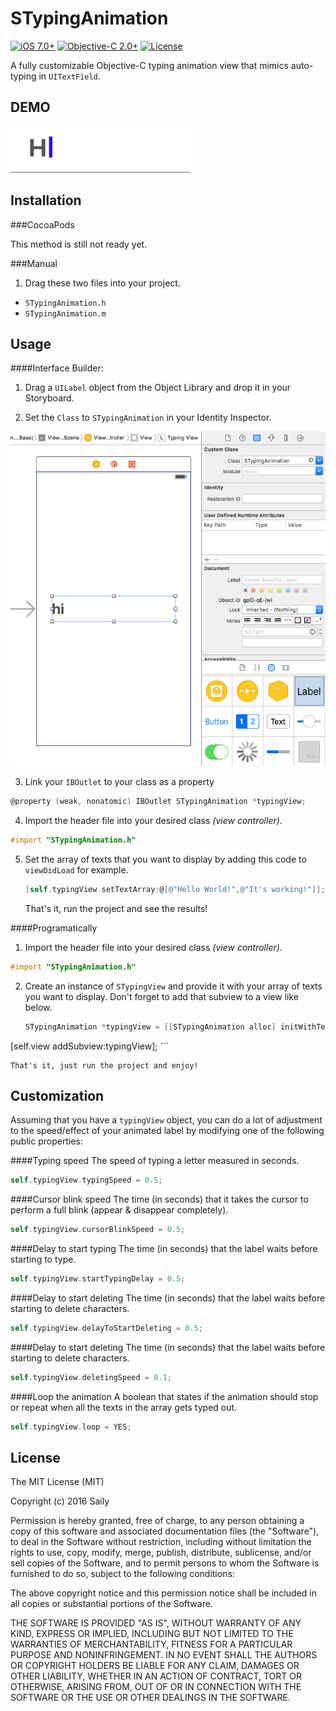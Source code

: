 STypingAnimation
===============

[![iOS 7.0+](https://img.shields.io/badge/ios-7.0+-green.svg?style=flat)](https://developer.apple.com/ios/)
[![Objective-C 2.0+](https://img.shields.io/badge/objective--c-2.0+-red.svg?style=flat)](https://developer.apple.com/reference/objectivec)
[![License](https://img.shields.io/badge/license-MIT-blue.svg)](https://github.com/azurechen/ACTabScrollView/blob/master/LICENSE.md)

A fully customizable Objective-C typing animation view that mimics auto-typing in `UITextField`.

DEMO
----

<img src="./Screenshots/typing-sample.gif" width = "288" alt="Demo" />


Installation
------------

###CocoaPods

This method is still not ready yet.

###Manual

1. Drag these two files into your project.

  * `STypingAnimation.h`
  * `STypingAnimation.m`

Usage
------------

####Interface Builder:
  
1. Drag a `UILabel` object from the Object Library and drop it in your Storyboard.

2. Set the `Class` to `STypingAnimation` in your Identity Inspector.

  <img src="./Screenshots/usage.png" width = "800" alt="Demo" />

3. Link your `IBOutlet` to your class as a property
  
  ```objective-c
  @property (weak, nonatomic) IBOutlet STypingAnimation *typingView;
  ```
    
4. Import the header file into your desired class *(view controller)*.

  ```objective-c
  #import "STypingAnimation.h"
  ```
  
5. Set the array of texts that you want to display by adding this code to `viewDidLoad` for example.
    
    ```objective-c
    [self.typingView setTextArray:@[@"Hello World!",@"It's working!"]];
    ```

    That's it, run the project and see the results!
    
####Programatically

1. Import the header file into your desired class *(view controller)*.

  ```objective-c
  #import "STypingAnimation.h"
  ```
  
2. Create an instance of `STypingView` and provide it with your array of texts you want to display. Don't forget to add that subview to a view like below.
   
    ```objective-c
    STypingAnimation *typingView = [[STypingAnimation alloc] initWithTextArray:@[@"Hello World!",@"It's working!"]];
  [self.view addSubview:typingView];
    ```
    
    That's it, just run the project and enjoy!
    
Customization
-------------

Assuming that you have a `typingView` object, you can do a lot of adjustment to the speed/effect of your animated label by modifying one of the following public properties:

####Typing speed
The speed of typing a letter measured in seconds. 

```objective-c
self.typingView.typingSpeed = 0.5;
```

####Cursor blink speed
The time (in seconds) that it takes the cursor to perform a full blink (appear & disappear completely).

```objective-c
self.typingView.cursorBlinkSpeed = 0.5;
```

####Delay to start typing
The time (in seconds) that the label waits before starting to type.

```objective-c
self.typingView.startTypingDelay = 0.5;
```

####Delay to start deleting
The time (in seconds) that the label waits before starting to delete characters.

```objective-c
self.typingView.delayToStartDeleting = 0.5;
```

####Delay to start deleting
The time (in seconds) that the label waits before starting to delete characters.

```objective-c
self.typingView.deletingSpeed = 0.1;
```

####Loop the animation
A boolean that states if the animation should stop or repeat when all the texts in the array gets typed out.

```objective-c
self.typingView.loop = YES;
```

License
-------

The MIT License (MIT)

Copyright (c) 2016 Saily

Permission is hereby granted, free of charge, to any person obtaining a copy
of this software and associated documentation files (the "Software"), to deal
in the Software without restriction, including without limitation the rights
to use, copy, modify, merge, publish, distribute, sublicense, and/or sell
copies of the Software, and to permit persons to whom the Software is
furnished to do so, subject to the following conditions:

The above copyright notice and this permission notice shall be included in all
copies or substantial portions of the Software.

THE SOFTWARE IS PROVIDED "AS IS", WITHOUT WARRANTY OF ANY KIND, EXPRESS OR
IMPLIED, INCLUDING BUT NOT LIMITED TO THE WARRANTIES OF MERCHANTABILITY,
FITNESS FOR A PARTICULAR PURPOSE AND NONINFRINGEMENT. IN NO EVENT SHALL THE
AUTHORS OR COPYRIGHT HOLDERS BE LIABLE FOR ANY CLAIM, DAMAGES OR OTHER
LIABILITY, WHETHER IN AN ACTION OF CONTRACT, TORT OR OTHERWISE, ARISING FROM,
OUT OF OR IN CONNECTION WITH THE SOFTWARE OR THE USE OR OTHER DEALINGS IN THE
SOFTWARE.
